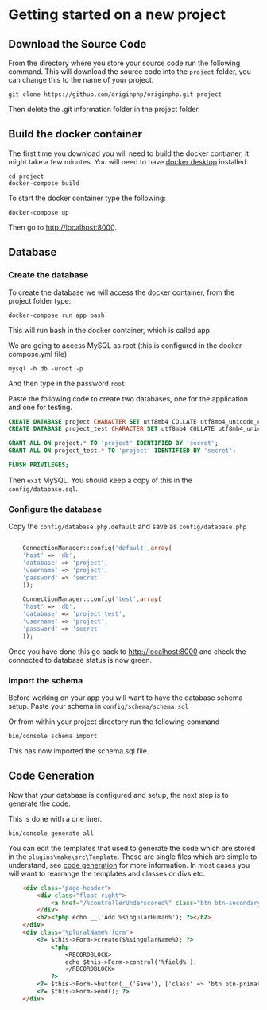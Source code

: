 # Getting started on a new project

## Download the Source Code

From the directory where you store your source code run the following command. This will download the source code into the `project` folder, you can change this to the name of your project.

`git clone https://github.com/originphp/originphp.git project`

Then delete the .git information folder in the project folder.

## Build the docker container

The first time you download you will need to build the docker contianer, it might take a few minutes. You will need to have [docker desktop](https://www.docker.com/products/docker-desktop) installed.

````
cd project
docker-compose build
````

To start the docker container type the following:

`docker-compose up`

Then go to [http://localhost:8000](http://localhost:8000).

## Database

### Create the database

To create the database we will access the docker container, from the project folder type:

`docker-compose run app bash`

This will run bash in the docker container, which is called app.

We are going to access MySQL as root (this is configured in the docker-compose.yml file)

`mysql -h db -uroot -p`

And then type in the password `root`.

Paste the following code to create two databases, one for the application and one for testing.

````sql
CREATE DATABASE project CHARACTER SET utf8mb4 COLLATE utf8mb4_unicode_ci;
CREATE DATABASE project_test CHARACTER SET utf8mb4 COLLATE utf8mb4_unicode_ci;

GRANT ALL ON project.* TO 'project' IDENTIFIED BY 'secret';
GRANT ALL ON project_test.* TO 'project' IDENTIFIED BY 'secret';

FLUSH PRIVILEGES;
````

Then `exit` MySQL. You should keep a copy of this in the `config/database.sql`.

### Configure the database

Copy the `config/database.php.default` and save as `config/database.php`

````php

    ConnectionManager::config('default',array(
    'host' => 'db',
    'database' => 'project',
    'username' => 'project',
    'password' => 'secret'
    ));

    ConnectionManager::config('test',array(
    'host' => 'db',
    'database' => 'project_test',
    'username' => 'project',
    'password' => 'secret'
    ));

````

Once you have done this go back to [http://localhost:8000](http://localhost:8000) and check the connected to database
status is now green.

### Import the schema

Before working on your app you will want to have the database schema setup. Paste your schema in `config/schema/schema.sql`

Or from within your project directory run the following command

`bin/console schema import`

This has now imported the schema.sql file.

## Code Generation

Now that your database is configured and setup, the next step is to generate the code. 

This is done with a one liner.

`bin/console generate all`

You can edit the templates that used to generate the code which are stored in the `plugins\make\src\Template`. These are single files which are simple to understand, see [code generation](code-generation.md) for more information. In most cases you will want to rearrange the templates and classes or divs etc.

````html
    <div class="page-header">
        <div class="float-right">
            <a href="/%controllerUnderscored%" class="btn btn-secondary" role="button"><?php echo __('Back');?></a>
        </div>
        <h2><?php echo __('Add %singularHuman%'); ?></h2>
    </div>
    <div class="%pluralName% form">
        <?= $this->Form->create($%singularName%); ?>
            <?php
                <RECORDBLOCK>
                echo $this->Form->control('%field%');
                </RECORDBLOCK>
            ?>
        <?= $this->Form->button(__('Save'), ['class' => 'btn btn-primary']); ?>
        <?= $this->Form->end(); ?>
    </div>
````